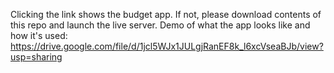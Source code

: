 Clicking the link shows the budget app. If not, please download contents of this repo and launch the live server.
Demo of what the app looks like and how it's used:
https://drive.google.com/file/d/1jcl5WJx1JULgjRanEF8k_l6xcVseaBJb/view?usp=sharing
